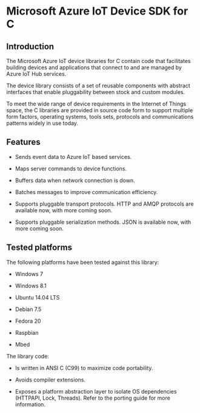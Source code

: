 # Microsoft Azure IoT Device SDK for C

## Introduction

The Microsoft Azure IoT device libraries for C contain code that facilitates building devices and applications that connect to and are managed by Azure IoT Hub services.

The device library consists of a set of reusable components with abstract interfaces that enable pluggability between stock and custom modules.

To meet the wide range of device requirements in the Internet of Things space, the C libraries are provided in source code form to support multiple form factors, operating systems, tools sets, protocols and communications patterns widely in use today.

## Features

* Sends event data to Azure IoT based services.

* Maps server commands to device functions.

* Buffers data when network connection is down.

* Batches messages to improve communication efficiency.

* Supports pluggable transport protocols. HTTP and AMQP protocols are available now, with more coming soon.

* Supports pluggable serialization methods. JSON is available now, with more coming soon.

## Tested platforms

The following platforms have been tested against this library:

* Windows 7

* Windows 8.1

* Ubuntu 14.04 LTS

* Debian 7.5

* Fedora 20

* Raspbian

* Mbed

The library code:

* Is written in ANSI C (C99) to maximize code portability.

* Avoids compiler extensions.

* Exposes a platform abstraction layer to isolate OS dependencies (HTTPAPI, Lock, Threads). Refer to the porting guide for more information.

